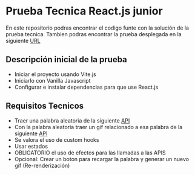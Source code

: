 # Prueba Tecnica React.js junior

En este repositorio podras encontrar el codigo funte con la solución de la prueba tecnica.
Tambien podras encontrar la prueba desplegada en la siguiente [URL](https://kalaxbdj.github.io/gifs-react-test/)

## Descripción inicial de la prueba
+ Iniciar el proyecto usando Vite.js
+ Iniciarlo con Vanilla Javascript
+ Configurar e instalar dependencias para que use React.js

## Requisitos Tecnicos
+ Traer una palabra aleatoria de la siguiente [API](https://random-word-api.herokuapp.com)
+ Con la palabra aleatoria traer un gif relacionado a esa palabra de la siguiente [API](https://api.giphy.com/v1/gifs)
+ Se valora el uso de custom hooks
+ Usar estados
+ OBLIGATORIO el uso de efectos para las llamadas a las APIS
+ Opcional: Crear un boton para recargar la palabra y generar un nuevo gif (Re-renderización)
